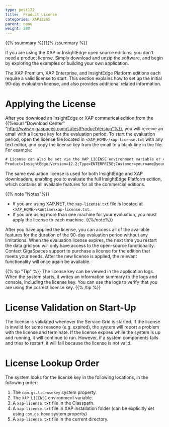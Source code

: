 ```yaml
---
type: post122
title:  Product License
categories: XAP122GS
parent: none
weight: 200
---
```


{{% ssummary %}}{{% /ssummary %}}

If you are using the XAP or InsightEdge open source editions, you don't need a product license. Simply download and unzip the software, and begin by exploring the examples or building your own application.

The XAP Premium, XAP Enterprise, and InsightEdge Platform editions each require a valid license to start. This section explains how to set up the initial 90-day evaluation license, and also provides additional related information.

# Applying the License

After you download an InsightEdge or XAP commerical edition from the {{%exurl "Download Center" "http://www.gigaspaces.com/LatestProductVersion"%}}, you will receive an email with a license key for the evaluation period. To start the evaluation period, open the license file located in `<XAP_HOME>/xap-license.txt` with any text editor, and copy the license key from the email to a blank line in the file. For example:

```xml
# License can also be set via the XAP_LICENSE environment variable or com.gs.licensekey system property
Product=InsightEdge;Version=12.2;Type=ENTERPRISE;Customer=yourname@yourcompany.com;Expiration=2017-Sep-30;Hash=PNXrPIPANOOddPNQFdQQ
```

The same evaluation license is used for both InsightEdge and XAP downloaders, enabling you to evaluate the full InsightEdge Platform edition, which contains all available features for all the commercial editions.

{{% note "Notes"%}}
* If you are using XAP.NET, the `xap-license.txt` file is located at `<XAP_HOME>\Runtime\xap-license.txt`.
* If you are using more than one machine for your evaluation, you must apply the license to each machine.
{{%/note%}}

After you have applied the license, you can access all of the available features for the duration of the 90-day evaluation period without any limitations. When the evaluation license expires, the next time you restart the data grid you will only have access to the open-source functionality. Contact GigaSpaces support to purchase a license for the edition that meets your needs. After the new license is applied, the relevant functionality will once again be available.

{{% tip "Tip" %}}
The license key can be viewed in the application logs. When the system starts, it writes an information summary to the logs and console, including the license key. You can use the logs to verify that you are using the correct license key.
{{% /tip %}}

# License Validation on Start-Up

The license is validated whenever the Service Grid is started. If the license is invalid for some reasone (e.g. expired), the system will report a problem with the license and terminate. If the license expires while the system is up and running, it will continue to run. However, if a system components fails and tries to restart, it will fail because the license is not valid.

# License Lookup Order

The system looks for the license key in the following locations, in the following order:

1. The `com.gs.licensekey` system property.
1. The `XAP_LICENSE` environment variable.
1. A `xap-license.txt` file in the Classpath.
1. A `xap-license.txt` file in XAP installation folder (can be explicitly set using `com.gs.home` system property)
1. A `xap-license.txt` file in the current directory.
